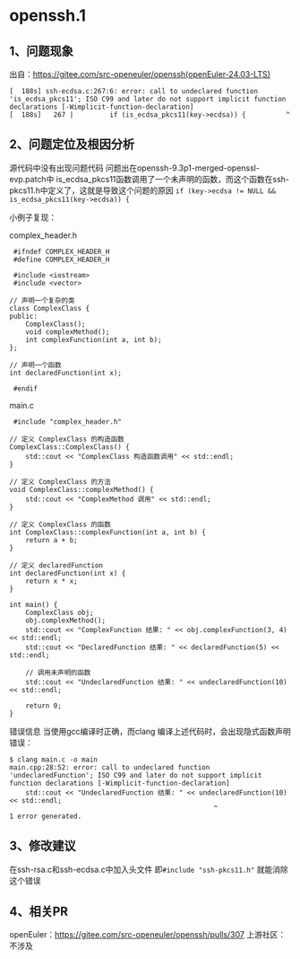 # openssh.1 #

## 1、问题现象 ##
出自：https://gitee.com/src-openeuler/openssh(openEuler-24.03-LTS)

```
[  188s] ssh-ecdsa.c:267:6: error: call to undeclared function 'is_ecdsa_pkcs11'; ISO C99 and later do not support implicit function declarations [-Wimplicit-function-declaration]
[  188s]   267 |         if (is_ecdsa_pkcs11(key->ecdsa)) {          ^
```
## 2、问题定位及根因分析 ##

源代码中没有出现问题代码
问题出在openssh-9.3p1-merged-openssl-evp.patch中
is_ecdsa_pkcs11函数调用了一个未声明的函数，而这个函数在ssh-pkcs11.h中定义了，这就是导致这个问题的原因
`if (key->ecdsa != NULL && is_ecdsa_pkcs11(key->ecdsa)) {`

小例子复现：

complex_header.h

```
 #ifndef COMPLEX_HEADER_H
 #define COMPLEX_HEADER_H

 #include <iostream>
 #include <vector>

// 声明一个复杂的类
class ComplexClass {
public:
    ComplexClass();
    void complexMethod();
    int complexFunction(int a, int b);
};

// 声明一个函数
int declaredFunction(int x);

 #endif
```

main.c

```
 #include "complex_header.h"

// 定义 ComplexClass 的构造函数
ComplexClass::ComplexClass() {
    std::cout << "ComplexClass 构造函数调用" << std::endl;
}

// 定义 ComplexClass 的方法
void ComplexClass::complexMethod() {
    std::cout << "ComplexMethod 调用" << std::endl;
}

// 定义 ComplexClass 的函数
int ComplexClass::complexFunction(int a, int b) {
    return a + b;
}

// 定义 declaredFunction
int declaredFunction(int x) {
    return x * x;
}

int main() {
    ComplexClass obj;
    obj.complexMethod();
    std::cout << "ComplexFunction 结果: " << obj.complexFunction(3, 4) << std::endl;
    std::cout << "DeclaredFunction 结果: " << declaredFunction(5) << std::endl;

    // 调用未声明的函数
    std::cout << "UndeclaredFunction 结果: " << undeclaredFunction(10) << std::endl;

    return 0;
}
```

错误信息
当使用gcc编译时正确，而clang 编译上述代码时，会出现隐式函数声明错误：

```
$ clang main.c -o main
main.cpp:28:52: error: call to undeclared function 'undeclaredFunction'; ISO C99 and later do not support implicit function declarations [-Wimplicit-function-declaration]
    std::cout << "UndeclaredFunction 结果: " << undeclaredFunction(10) << std::endl;
                                                   ^
1 error generated.
```
## 3、修改建议 ##

在ssh-rsa.c和ssh-ecdsa.c中加入头文件
即`#include "ssh-pkcs11.h"`
就能消除这个错误
## 4、相关PR ##
openEuler：https://gitee.com/src-openeuler/openssh/pulls/307
上游社区：不涉及